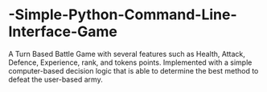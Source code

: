 # -Simple-Python-Command-Line-Interface-Game
A Turn Based Battle Game with several features such as Health, Attack, Defence, Experience, rank, and tokens points. Implemented with a simple computer-based decision logic that is able to determine the best method to defeat the user-based army.
